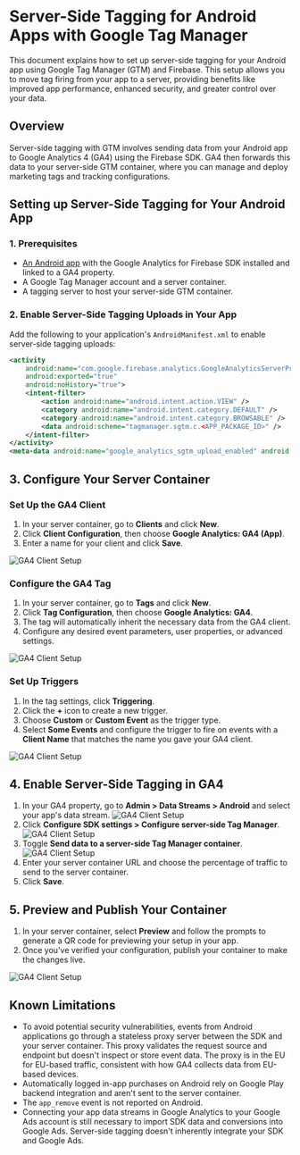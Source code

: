 # Server-Side Tagging for Android Apps with Google Tag Manager

This document explains how to set up server-side tagging for your Android app using Google Tag Manager (GTM) and Firebase. This setup allows you to move tag firing from your app to a server, providing benefits like improved app performance, enhanced security, and greater control over your data.

## Overview

Server-side tagging with GTM involves sending data from your Android app to Google Analytics 4 (GA4) using the Firebase SDK. GA4 then forwards this data to your server-side GTM container, where you can manage and deploy marketing tags and tracking configurations.

## Setting up Server-Side Tagging for Your Android App

### 1. Prerequisites

* [An Android app](../app/README.md) with the Google Analytics for Firebase SDK installed and linked to a GA4 property.
* A Google Tag Manager account and a server container.
* A tagging server to host your server-side GTM container.

### 2. Enable Server-Side Tagging Uploads in Your App

Add the following to your application's `AndroidManifest.xml` to enable server-side tagging uploads:

```xml
<activity
    android:name="com.google.firebase.analytics.GoogleAnalyticsServerPreviewActivity"
    android:exported="true"
    android:noHistory="true">
    <intent-filter>
        <action android:name="android.intent.action.VIEW" />
        <category android:name="android.intent.category.DEFAULT" />
        <category android:name="android.intent.category.BROWSABLE" />
        <data android:scheme="tagmanager.sgtm.c.<APP_PACKAGE_ID>" />
    </intent-filter>
</activity>
<meta-data android:name="google_analytics_sgtm_upload_enabled" android:value="true" />
```

## 3. Configure Your Server Container

### Set Up the GA4 Client

1. In your server container, go to **Clients** and click **New**.
2. Click **Client Configuration**, then choose **Google Analytics: GA4 (App)**.
3. Enter a name for your client and click **Save**.

![GA4 Client Setup](images/set_up_ga4_client.png)

### Configure the GA4 Tag

1. In your server container, go to **Tags** and click **New**.
2. Click **Tag Configuration**, then choose **Google Analytics: GA4**.
3. The tag will automatically inherit the necessary data from the GA4 client.
4. Configure any desired event parameters, user properties, or advanced settings.

![GA4 Client Setup](images/tag_config.png)

### Set Up Triggers

1. In the tag settings, click **Triggering**.
2. Click the **+** icon to create a new trigger.
3. Choose **Custom** or **Custom Event** as the trigger type.
4. Select **Some Events** and configure the trigger to fire on events with a **Client Name** that matches the name you gave your GA4 client.

![GA4 Client Setup](images/tag_config_trigger.png)

## 4. Enable Server-Side Tagging in GA4

1. In your GA4 property, go to **Admin > Data Streams > Android** and select your app's data stream.
![GA4 Client Setup](images/ga4_property_data_streams.png)
2. Click **Configure SDK settings > Configure server-side Tag Manager**.
![GA4 Client Setup](images/ga4_property_configure_server_side.png)
3. Toggle **Send data to a server-side Tag Manager container**.
![GA4 Client Setup](images/ga4_property_configuration.png)
4. Enter your server container URL and choose the percentage of traffic to send to the server container.
5. Click **Save**.
   

## 5. Preview and Publish Your Container

1. In your server container, select **Preview** and follow the prompts to generate a QR code for previewing your setup in your app.
2. Once you've verified your configuration, publish your container to make the changes live.

![GA4 Client Setup](images/container_preview.png)

## Known Limitations

*   To avoid potential security vulnerabilities, events from Android applications go through a stateless proxy server between the SDK and your server container. This proxy validates the request source and endpoint but doesn't inspect or store event data. The proxy is in the EU for EU-based traffic, consistent with how GA4 collects data from EU-based devices.
*   Automatically logged in-app purchases on Android rely on Google Play backend integration and aren't sent to the server container.
*   The `app_remove` event is not reported on Android.
*   Connecting your app data streams in Google Analytics to your Google Ads account is still necessary to import SDK data and conversions into Google Ads. Server-side tagging doesn't inherently integrate your SDK and Google Ads.
